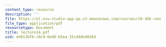 ```yaml
---
content_type: resource
description: ''
file: https://ol-ocw-studio-app-qa.s3.amazonaws.com/courses/18-366-random-walks-and-diffusion-fall-2006/e4613bf6c0c96ed8b5ea15cd4de4036d_lecture14.pdf
file_type: application/pdf
resourcetype: Document
title: lecture14.pdf
uid: e4613bf6-c0c9-6ed8-b5ea-15cd4de4036d
---
```


